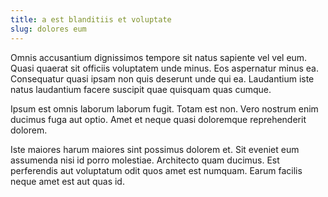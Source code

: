 ```yaml
---
title: a est blanditiis et voluptate
slug: dolores eum
---
```


Omnis accusantium dignissimos tempore sit natus sapiente vel vel eum. Quasi quaerat sit officiis voluptatem unde minus. Eos aspernatur minus ea. Consequatur quasi ipsam non quis deserunt unde qui ea. Laudantium iste natus laudantium facere suscipit quae quisquam quas cumque.

Ipsum est omnis laborum laborum fugit. Totam est non. Vero nostrum enim ducimus fuga aut optio. Amet et neque quasi doloremque reprehenderit dolorem.

Iste maiores harum maiores sint possimus dolorem et. Sit eveniet eum assumenda nisi id porro molestiae. Architecto quam ducimus. Est perferendis aut voluptatum odit quos amet est numquam. Earum facilis neque amet est aut quas id.
